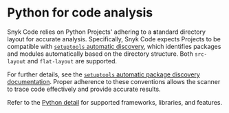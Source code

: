 # Python for code analysis

Snyk Code relies on Python Projects' adhering to a **s**tandard directory layout for accurate analysis. Specifically, Snyk Code expects Projects to be compatible with [`setuptools` automatic discovery](https://setuptools.pypa.io/en/latest/userguide/package_discovery.html#auto-discovery), which identifies packages and modules automatically based on the directory structure. Both `src-layout` and `flat-layout` are supported.

For further details, see the [`setuptools` automatic package discovery documentation](https://setuptools.pypa.io/en/latest/userguide/package_discovery.html#auto-discovery). Proper adherence to these conventions allows the scanner to trace code effectively and provide accurate results.

Refer to the [Python detail](./) for supported frameworks, libraries, and features.

